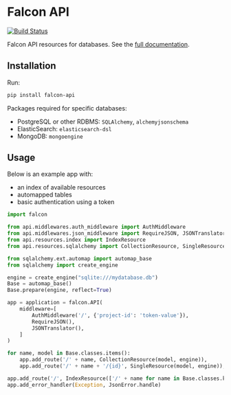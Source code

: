 Falcon API
==========

[![Build Status](https://travis-ci.org/Opentopic/falcon-api.svg?branch=master)](https://travis-ci.org/Opentopic/falcon-api)

Falcon API resources for databases. See the [full documentation](http://falcon-api.readthedocs.io).

## Installation

Run:

```bash
pip install falcon-api
```

Packages required for specific databases:

* PostgreSQL or other RDBMS: `SQLAlchemy`, `alchemyjsonschema`
* ElasticSearch: `elasticsearch-dsl`
* MongoDB: `mongoengine`

## Usage

Below is an example app with:

* an index of available resources
* automapped tables
* basic authentication using a token

```python
import falcon

from api.middlewares.auth_middleware import AuthMiddleware
from api.middlewares.json_middleware import RequireJSON, JSONTranslator, JsonError
from api.resources.index import IndexResource
from api.resources.sqlalchemy import CollectionResource, SingleResource

from sqlalchemy.ext.automap import automap_base
from sqlalchemy import create_engine

engine = create_engine("sqlite:///mydatabase.db")
Base = automap_base()
Base.prepare(engine, reflect=True)

app = application = falcon.API(
    middleware=[
        AuthMiddleware('/', {'project-id': 'token-value'}),
        RequireJSON(),
        JSONTranslator(),
    ]
)

for name, model in Base.classes.items():
    app.add_route('/' + name, CollectionResource(model, engine)),
    app.add_route('/' + name + '/{id}', SingleResource(model, engine)),

app.add_route('/', IndexResource(['/' + name for name in Base.classes.keys()]))
app.add_error_handler(Exception, JsonError.handle)
```

